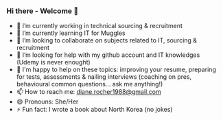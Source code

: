 ### Hi there - Welcome 👋


-  🔭  I’m currently working in technical sourcing & recruitment
-  🌱  I’m currently learning IT for Muggles
-  👯  I’m looking to collaborate on subjects related to IT, sourcing & recruitment
-  🤔  I’m looking for help with my github account and IT knowledges (Udemy is never enought)
-  💬  I'm happy to help on these topics: improving your resume, preparing for tests, assessments & nailing interviews (coaching on pres, behavioural common questions... ask me anything!) 
-  📫  How to reach me: diane.rocher1988@gmail.com
-  😄  Pronouns: She/Her
-  ⚡  Fun fact: I wrote a book about North Korea (no jokes)

